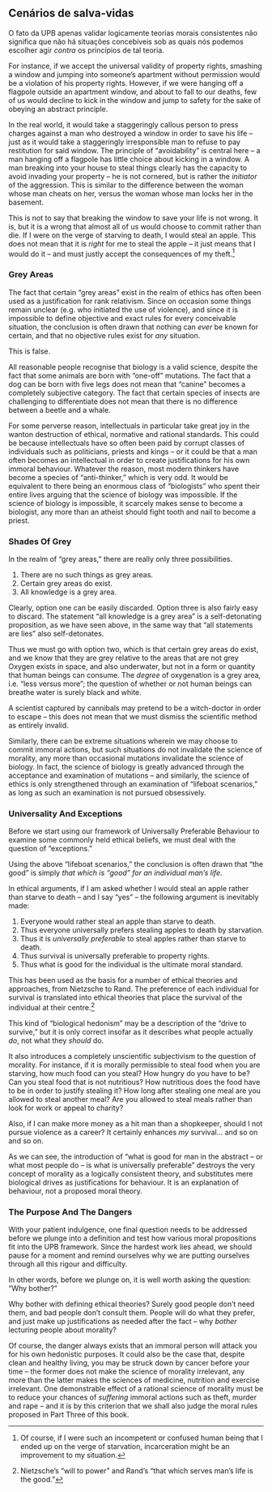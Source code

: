 ## Cenários de salva-vidas

O fato da UPB apenas validar logicamente teorias morais consistentes não significa que não há situações concebíveis sob as quais nós podemos escolher agir *contra* os princípios de tal teoria.

For instance, if we accept the universal validity of property rights, smashing a window and jumping into someone’s apartment without permission would be a violation of his property rights. However, if we were hanging off a flagpole outside an apartment window, and about to fall to our deaths, few of us would decline to kick in the window and jump to safety for the sake of obeying an abstract principle.

In the real world, it would take a staggeringly callous person to press charges against a man who destroyed a window in order to save his life – just as it would take a staggeringly irresponsible man to refuse to pay restitution for said window. The principle of “avoidability” is central here – a man hanging off a flagpole has little choice about kicking in a window. A man breaking into your house to steal things clearly has the capacity to avoid invading your property – he is not cornered, but is rather the *initiator* of the aggression. This is similar to the difference between the woman whose man cheats on her, versus the woman whose man locks her in the basement.

This is not to say that breaking the window to save your life is not wrong. It is, but it is a wrong that almost all of us would choose to commit rather than die. If I were on the verge of starving to death, I would steal an apple. This does not mean that it is *right* for me to steal the apple – it just means that I would do it – and must justly accept the consequences of my theft.[^10]

### Grey Areas

The fact that certain “grey areas” exist in the realm of ethics has often been used as a justification for rank relativism. Since on occasion some things remain unclear (e.g. who initiated the use of violence), and since it is impossible to define objective and exact rules for every conceivable situation, the conclusion is often drawn that nothing can *ever* be known for certain, and that no objective rules exist for *any* situation.

This is false.

All reasonable people recognise that biology is a valid science, despite the fact that some animals are born with “one-off” mutations. The fact that a dog can be born with five legs does not mean that “canine” becomes a completely subjective category. The fact that certain species of insects are challenging to differentiate does not mean that there is no difference between a beetle and a whale.

For some perverse reason, intellectuals in particular take great joy in the wanton destruction of ethical, normative and rational standards. This could be because intellectuals have so often been paid by corrupt classes of individuals such as politicians, priests and kings – or it could be that a man often becomes an intellectual in order to create justifications for his own immoral behaviour. Whatever the reason, most modern thinkers have become a species of “anti-thinker,” which is very odd. It would be equivalent to there being an enormous class of “biologists” who spent their entire lives arguing that the science of biology was impossible. If the science of biology is impossible, it scarcely makes sense to become a biologist, any more than an atheist should fight tooth and nail to become a priest.

### Shades Of Grey

In the realm of “grey areas,” there are really only three possibilities.

1. There are no such things as grey areas.
2. Certain grey areas do exist.
3. All knowledge is a grey area.

Clearly, option one can be easily discarded. Option three is also fairly easy to discard. The statement “all knowledge is a grey area” is a self-detonating proposition, as we have seen above, in the same way that “all statements are lies” also self-detonates.

Thus we must go with option two, which is that certain grey areas do exist, and we know that they are grey relative to the areas that are not grey Oxygen exists in space, and also underwater, but not in a form or quantity that human beings can consume. The *degree* of oxygenation is a grey area, i.e. “less versus more”; the question of whether or not human beings can breathe water is surely black and white.

A scientist captured by cannibals may pretend to be a witch-doctor in order to escape – this does not mean that we must dismiss the scientific method as entirely invalid.

Similarly, there can be extreme situations wherein we may choose to commit immoral actions, but such situations do not invalidate the science of morality, any more than occasional mutations invalidate the science of biology. In fact, the science of biology is greatly advanced through the acceptance and examination of mutations – and similarly, the science of ethics is only strengthened through an examination of “lifeboat scenarios,” as long as such an examination is not pursued obsessively.

### Universality And Exceptions

Before we start using our framework of Universally Preferable Behaviour to examine some commonly held ethical beliefs, we must deal with the question of “exceptions.”

Using the above “lifeboat scenarios,” the conclusion is often drawn that “the good” is simply *that which is “good” for an individual man’s life*.

In ethical arguments, if I am asked whether I would steal an apple rather than starve to death – and I say “yes” – the following argument is inevitably made:

1. Everyone would rather steal an apple than starve to death.
2. Thus everyone universally prefers stealing apples to death by starvation.
3. Thus it is *universally preferable* to steal apples rather than starve to death.
4. Thus survival is universally preferable to property rights.
5. Thus what is good for the individual is the ultimate moral standard.

This has been used as the basis for a number of ethical theories and approaches, from Nietzsche to Rand. The preference of each individual for survival is translated into ethical theories that place the survival of the individual at their centre.[^11]

This kind of “biological hedonism” may be a description of the “drive to survive,” but it is only correct insofar as it describes what people actually *do*, not what they *should* do.

It also introduces a completely unscientific subjectivism to the question of morality. For instance, if it is morally permissible to steal food when you are starving, how much food can you steal? How hungry do you have to be? Can you steal food that is not nutritious? How nutritious does the food have to be in order to justify stealing it? How long after stealing one meal are you allowed to steal another meal? Are you allowed to steal meals rather than look for work or appeal to charity?

Also, if I can make more money as a hit man than a shopkeeper, should I not pursue violence as a career? It certainly enhances *my* survival... and so on and so on.

As we can see, the introduction of “what is good for man in the abstract – or what most people do – is what is universally preferable” destroys the very concept of morality as a logically consistent theory, and substitutes mere biological drives as justifications for behaviour. It is an explanation of behaviour, not a proposed moral theory.

### The Purpose And The Dangers

With your patient indulgence, one final question needs to be addressed before we plunge into a definition and test how various moral propositions fit into the UPB framework. Since the hardest work lies ahead, we should pause for a moment and remind ourselves why we are putting ourselves through all this rigour and difficulty.

In other words, before we plunge on, it is well worth asking the question: “Why bother?”

Why bother with defining ethical theories? Surely good people don’t need them, and bad people don’t consult them. People will do what they prefer, and just make up justifications as needed after the fact – why *bother* lecturing people about morality?

Of course, the danger always exists that an immoral person will attack you for his own hedonistic purposes. It could also be the case that, despite clean and healthy living, you may be struck down by cancer before your time – the former does not make the science of morality irrelevant, any more than the latter makes the sciences of medicine, nutrition and exercise irrelevant. One demonstrable effect of a rational science of morality must be to reduce your chances of *suffering* immoral actions such as theft, murder and rape – and it is by this criterion that we shall also judge the moral rules proposed in Part Three of this book.

[^10]: Of course, if I were such an incompetent or confused human being that I ended up on the verge of starvation, incarceration might be an improvement to my situation.

[^11]: Nietzsche’s “will to power” and Rand’s “that which serves man’s life is the good.”